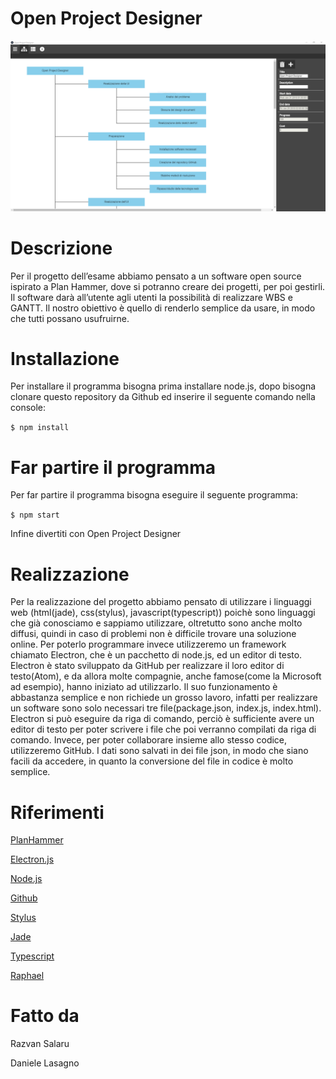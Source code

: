 # Open Project Designer
![Open Project Designer](assets/preview/OPD1.png)

# Descrizione
Per il progetto dell’esame abbiamo pensato a un software open source ispirato a Plan Hammer, dove si potranno creare dei progetti, per poi gestirli. Il software darà all’utente agli utenti la possibilità di realizzare WBS e GANTT. Il nostro obiettivo è quello di renderlo semplice da usare, in modo che tutti possano usufruirne.

# Installazione
Per installare il programma bisogna prima installare node.js, dopo bisogna clonare questo repository da Github ed inserire il seguente comando nella console:

`$ npm install`

# Far partire il programma
Per far partire il programma bisogna eseguire il seguente programma:

`$ npm start`

Infine divertiti con Open Project Designer

# Realizzazione
Per la realizzazione del progetto abbiamo pensato di utilizzare i linguaggi web (html(jade), css(stylus), javascript(typescript)) poichè sono linguaggi che già conosciamo e sappiamo utilizzare, oltretutto sono anche molto diffusi, quindi in caso di problemi non è difficile trovare una soluzione online. Per poterlo programmare invece utilizzeremo un framework chiamato Electron, che è un pacchetto di node.js, ed un editor di testo. Electron è stato sviluppato da GitHub per realizzare il loro editor di testo(Atom), e da allora molte compagnie, anche famose(come la Microsoft ad esempio), hanno iniziato ad utilizzarlo. Il suo funzionamento è abbastanza semplice e non richiede un grosso lavoro, infatti per realizzare un software sono solo necessari tre file(package.json, index.js, index.html). Electron si può eseguire da riga di comando, perciò è sufficiente avere un editor di testo per poter scrivere i file che poi verranno compilati da riga di comando. Invece, per poter collaborare insieme allo stesso codice, utilizzeremo GitHub.
I dati sono salvati in dei file json, in modo che siano facili da accedere, in quanto la conversione del file in codice è molto semplice.

# Riferimenti
[PlanHammer](https://planhammer.io/)

[Electron.js](https://electronjs.org/)

[Node.js](https://nodejs.org/it/)

[Github](https://github.com/)

[Stylus](https://stylus-lang.com/)

[Jade](http://jade-lang.com/)

[Typescript](https://www.typescriptlang.org/)

[Raphael](http://dmitrybaranovskiy.github.io/raphael/)

# Fatto da
Razvan Salaru

Daniele Lasagno
